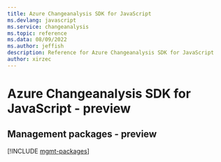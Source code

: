 ```yaml
---
title: Azure Changeanalysis SDK for JavaScript
ms.devlang: javascript
ms.service: changeanalysis
ms.topic: reference
ms.data: 08/09/2022
ms.author: jeffish
description: Reference for Azure Changeanalysis SDK for JavaScript
author: xirzec
---
```

# Azure Changeanalysis SDK for JavaScript - preview

## Management packages - preview
[!INCLUDE [mgmt-packages](changeanalysis-mgmt-index.md)]
